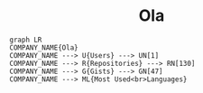 <h1 align="center">Ola</h1>

```mermaid
graph LR
COMPANY_NAME{Ola}
COMPANY_NAME ---> U{Users} ---> UN[1]
COMPANY_NAME ---> R{Repositories} ---> RN[130]
COMPANY_NAME ---> G{Gists} ---> GN[47]
COMPANY_NAME ---> ML{Most Used<br>Languages}
```
